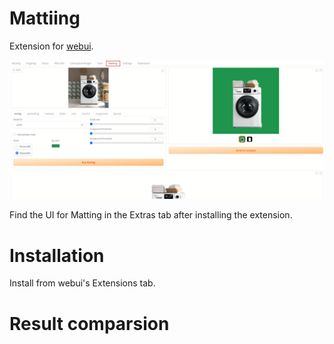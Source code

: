 # Mattiing

Extension for [webui](https://github.com/AUTOMATIC1111/stable-diffusion-webui). 

![](preview.png)

Find the UI for Matting in the Extras tab after installing the extension.

# Installation

Install from webui's Extensions tab.

# Result comparsion

